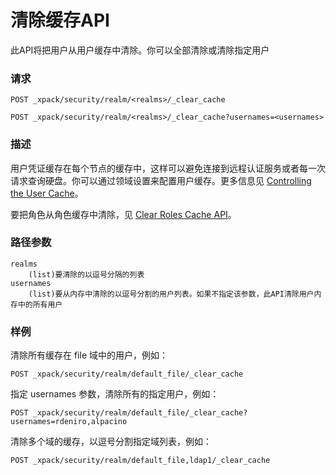 # 清除缓存API

此API将把用户从用户缓存中清除。你可以全部清除或清除指定用户

### 请求

```
POST _xpack/security/realm/<realms>/_clear_cache
```

```
POST _xpack/security/realm/<realms>/_clear_cache?usernames=<usernames>
```

### 描述

用户凭证缓存在每个节点的缓存中，这样可以避免连接到远程认证服务或者每一次请求查询硬盘。你可以通过领域设置来配置用户缓存。更多信息见 [Controlling the User Cache](https://www.elastic.co/guide/en/elastic-stack-overview/6.4/controlling-user-cache.html)。

要把角色从角色缓存中清除，见 [Clear Roles Cache API](https://www.elastic.co/guide/en/elasticsearch/reference/current/security-api-clear-role-cache.html)。

### 路径参数

```
realms
    (list)要清除的以逗号分隔的列表
usernames
    (list)要从内存中清除的以逗号分割的用户列表。如果不指定该参数，此API清除用户内存中的所有用户
```

### 样例

清除所有缓存在 file 域中的用户，例如：

```
POST _xpack/security/realm/default_file/_clear_cache
```

指定 usernames 参数，清除所有的指定用户，例如：

```
POST _xpack/security/realm/default_file/_clear_cache?usernames=rdeniro,alpacino
```

清除多个域的缓存，以逗号分割指定域列表，例如：

```
POST _xpack/security/realm/default_file,ldap1/_clear_cache
```



